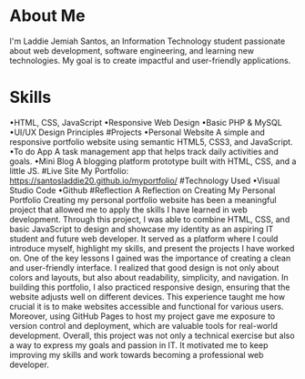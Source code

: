 # About Me
I'm Laddie Jemiah Santos, an Information Technology student passionate about web development, software engineering, and learning new technologies. My goal is to create impactful and user-friendly applications.
# Skills
•HTML, CSS, JavaScript
•Responsive Web Design
•Basic PHP & MySQL
•UI/UX Design Principles
#Projects
•Personal Website A simple and responsive portfolio website using semantic HTML5, CSS3, and JavaScript.
•To do App A task management app that helps track daily activities and goals.
•Mini Blog A blogging platform prototype built with HTML, CSS, and a little JS.
#Live Site 
My Portfolio: https://santosladdie20.github.io/myportfolio/
#Technology Used
•Visual Studio Code
•Github
#Reflection
A Reflection on Creating My Personal Portfolio
Creating my personal portfolio website has been a meaningful project that allowed me to apply
the skills I have learned in web development. Through this project, I was able to combine
HTML, CSS, and basic JavaScript to design and showcase my identity as an aspiring IT student
and future web developer. It served as a platform where I could introduce myself, highlight my
skills, and present the projects I have worked on. One of the key lessons I gained was the
importance of creating a clean and user-friendly interface. I realized that good design is not only
about colors and layouts, but also about readability, simplicity, and navigation.
In building this portfolio, I also practiced responsive design, ensuring that the website adjusts
well on different devices. This experience taught me how crucial it is to make websites
accessible and functional for various users. Moreover, using GitHub Pages to host my project
gave me exposure to version control and deployment, which are valuable tools for real-world
development.
Overall, this project was not only a technical exercise but also a way to express my goals and
passion in IT. It motivated me to keep improving my skills and work towards becoming a
professional web developer.
